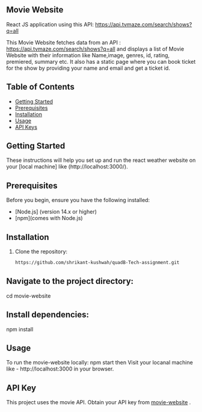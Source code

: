 ## Movie Website
 React JS application using this API: https://api.tvmaze.com/search/shows?q=all

This Movie Website fetches data from an API : https://api.tvmaze.com/search/shows?q=all and displays a list of Movie Website with their information like Name,image, genres, id, rating, premiered, summary etc.
It also has a static page where you can book ticket for the show by providing your name and email and get a ticket id.

## Table of Contents

- [Getting Started](#getting-started)
- [Prerequisites](#prerequisites)
- [Installation](#installation)
- [Usage](#usage)
- [API Keys](#api-key)


## Getting Started

These instructions will help you set up and run the react weather website on your [local machine] like (http://localhost:3000/).

## Prerequisites

Before you begin, ensure you have the following installed:

- [Node.js] (version 14.x or higher)
- [npm](comes with Node.js)

## Installation
1. Clone the repository:

   ```bash
   https://github.com/shrikant-kushwah/quadB-Tech-assignment.git


## Navigate to the project directory: 
cd movie-website

## Install dependencies: 
npm install

## Usage
To run the movie-website locally: npm start then Visit your locanal machine like - http://localhost:3000 in your browser.

## API Key
This project uses the movie API. Obtain your API key from [movie-website](https://api.tvmaze.com/search/shows?q=all) .
 
